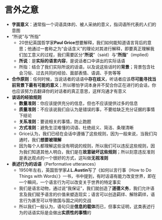 # 言外之意
* **字面意义**：通常指一个词语具体的、被人采纳的意义，指词语所代表的人们的意图
* “所说”与“所指”
  * 20世纪英国哲学家**Paul Grice**想要解释，我们如何能知道语言背后的意思；他通过一套称之为“会话含义”的理论对其进行解释，即要真正理解我们加工意义的过程，我们需要区分“**所说**”（said）与“**所指**”（implied）
  * **所说**：是**实际的语言内容**，是说话者口中讲出的实际话语
  * 所指：结合了我们实际所说的话语，以及说这些话时的**背景**；背景包含社会习俗、过去共同的经验、面部表情、语调、手势等等
* **合作原则**：任何时候，当说话者的话语中**存在歧义**，听话者应该**尽可能寻找当前背景下最有可能的意义**；所以哪怕字词本身并不契合你正在进行的会话，你也应该努力去翻译你的对话者的真正意思，这样沟通才有意义
* **谈话的经验规则**
  * **数量准则**：你应该提供充分的信息，但也不应该提供过多的信息
  * **质量准则**：不应该说我们自认为是错误的事，不要给缺乏充分证据的事情下结论
  * **关系准则**：要说相关的事情，防止跑题
  * **方式准则**：避免生涩难懂的词语、杜绝歧义、简洁、条理清晰
  * Grice认为，我们已经在会话中遵循了这些规则，因为一般来说，当我们沟通时，我们**想要被理解**
  * 因为每个人都理解这些没有明说的规则，所以我们可以违反这些规则，因为我们知道其他人明白，我们是在**故意破坏这些规则**；所以刻意违反准则是表达观点的一个很好的方式，这叫做**无视准则**
* **表述行为的话语**（Performative utterances）
  * 1950年左右，英国哲学家**J.L.Austin**写了《如何以言行事（How to Do Things with Words）》一书，书中提到，有时话语有能力改变世界，即在一个瞬间，一个语言行为可以改变关于世界的特定事实
  * 我们是语言动物，通过说“我保证”，我们就创造了**道德义务**，我们允许语言及我们赋予语言的价值来塑造现实；语言可以创造羁绊、解除羁绊，语言行为甚至可以导致国与国之间的交战
  * 所以我们一般认为，语句只是**信息的载体**而已，但事实证明，这类表述行为的话语实际是会做出**实质性的事情**的